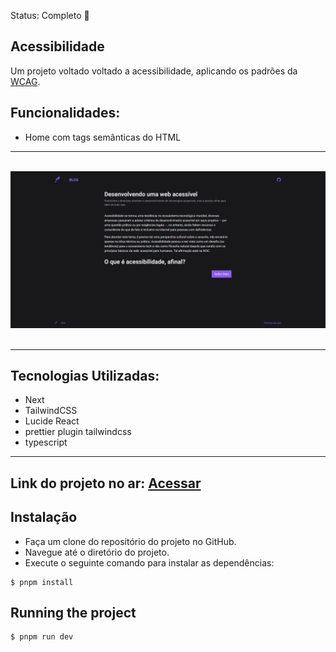 Status: Completo 🚀

## Acessibilidade
Um projeto voltado voltado a acessibilidade, aplicando os padrões da <a href="https://www.w3.org/TR/WCAG21/">WCAG</a>.

## Funcionalidades:
 * Home com tags semânticas do HTML

<hr/>
<br/>

<center>
 <div><img src="./public/Screenshot_6.png" /> 
<br/>
</center>
<br/>
<hr/>

## Tecnologias Utilizadas:

 * Next
 * TailwindCSS
 * Lucide React
 * prettier plugin tailwindcss
 * typescript

<hr/>

 ## Link do projeto no ar: <a href="https://curso-acessibilidade.vercel.app/">Acessar</a>
 
## Instalação
  * Faça um clone do repositório do projeto no GitHub.
  * Navegue até o diretório do projeto.
  * Execute o seguinte comando para instalar as dependências:

```
$ pnpm install
```

## Running the project
```
$ pnpm run dev
```
